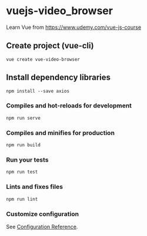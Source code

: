 # vuejs-video_browser

Learn Vue from https://www.udemy.com/vue-js-course

## Create project (vue-cli)

```
vue create vue-video-browser
```

## Install dependency libraries

```
npm install --save axios
```

### Compiles and hot-reloads for development

```
npm run serve
```

### Compiles and minifies for production

```
npm run build
```

### Run your tests

```
npm run test
```

### Lints and fixes files

```
npm run lint
```

### Customize configuration

See [Configuration Reference](https://cli.vuejs.org/config/).
